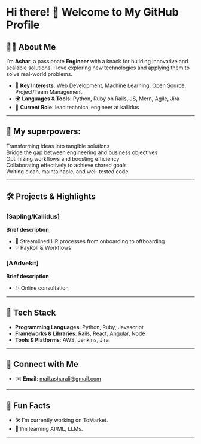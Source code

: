 # Hi there! 👋 Welcome to My GitHub Profile

## 👨‍💻 About Me
I’m **Ashar**, a passionate **Engineer** with a knack for building innovative and scalable solutions. I love exploring new technologies and applying them to solve real-world problems.

- 🌟 **Key Interests**: Web Development, Machine Learning, Open Source, Project/Team Management 
- 🌍 **Languages & Tools**: Python, Ruby on Rails, JS, Mern, Agile, Jira
- 💼 **Current Role**: lead technical engineer at kallidus

---

## 🎯 My superpowers:

Transforming ideas into tangible solutions
<br>Bridge the gap between engineering and business objectives
<br>Optimizing workflows and boosting efficiency
<br>Collaborating effectively to achieve shared goals
<br>Writing clean, maintainable, and well-tested code


---

## 🛠️ Projects & Highlights

### [**Sapling/Kallidus**]
**Brief description**  
- 🚀 Streamlined HR processes from onboarding to offboarding
- 💡 PayRoll & Workflows


### [**AAdvekit**]
**Brief description**  
- ✨ Online consultation 

---

## 🧰 Tech Stack
- **Programming Languages**: Python, Ruby, Javascript 
- **Frameworks & Libraries**: Rails, React, Angular, Node 
- **Tools & Platforms**: AWS, Jenkins, Jira



---

## 🤝 Connect with Me
- ✉️ **Email**: [mail.asharali@gmail.com](mailto:mail.asharali@gmail.com)

---

## 🎯 Fun Facts
- 🛠️ I’m currently working on ToMarket.
- 🌱 I’m learning AI/ML, LLMs.
 

---






